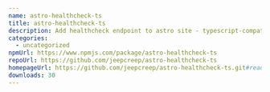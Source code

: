 ```yaml
---
name: astro-healthcheck-ts
title: astro-healthcheck-ts
description: Add healthcheck endpoint to astro site - typescript-compatible
categories:
  - uncategorized
npmUrl: https://www.npmjs.com/package/astro-healthcheck-ts
repoUrl: https://github.com/jeepcreep/astro-healthcheck-ts
homepageUrl: https://github.com/jeepcreep/astro-healthcheck-ts.git#readme
downloads: 30
---
```

